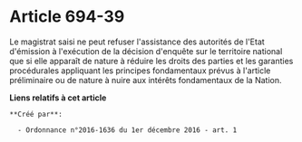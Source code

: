 # Article 694-39

Le magistrat saisi ne peut refuser l'assistance des autorités de l'Etat  d'émission à l'exécution de la décision d'enquête
sur le territoire  national que si elle apparaît de nature à réduire les droits des parties  et les garanties procédurales
appliquant les principes fondamentaux  prévus à l'article préliminaire ou de nature à nuire aux intérêts  fondamentaux de la
Nation.

**Liens relatifs à cet article**

	**Créé par**:

	  - Ordonnance n°2016-1636 du 1er décembre 2016 - art. 1
